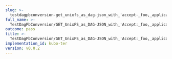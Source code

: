 ```yaml
---
slug: >-
  testdagpbconversion-get_unixfs_as_dag-json_with_'accept-_foo,_application-vnd-ipld-dag-json,bar'_converts_to_the_expected_content-type-header_content-type
full_name: >-
  TestDagPbConversion/GET_UnixFS_as_DAG-JSON_with_'Accept:_foo,_application/vnd.ipld.dag-json,bar'_converts_to_the_expected_Content-Type/Header_Content-Type
outcome: pass
title: >-
  TestDagPbConversion/GET_UnixFS_as_DAG-JSON_with_'Accept:_foo,_application/vnd.ipld.dag-json,bar'_converts_to_the_expected_Content-Type/Header_Content-Type
implementation_id: kubo-ter
version: v0.0.2
---
```



